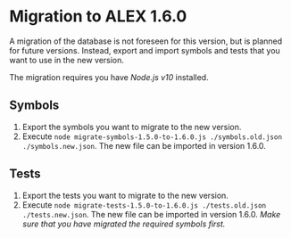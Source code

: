# Migration to ALEX 1.6.0

A migration of the database is not foreseen for this version, but is planned for future versions.
Instead, export and import symbols and tests that you want to use in the new version.

The migration requires you have *Node.js v10* installed.

## Symbols

1. Export the symbols you want to migrate to the new version.
2. Execute `node migrate-symbols-1.5.0-to-1.6.0.js ./symbols.old.json ./symbols.new.json`.
   The new file can be imported in version 1.6.0.

## Tests

1. Export the tests you want to migrate to the new version.
2. Execute `node migrate-tests-1.5.0-to-1.6.0.js ./tests.old.json ./tests.new.json`.
   The new file can be imported in version 1.6.0.
   *Make sure that you have migrated the required symbols first.*
